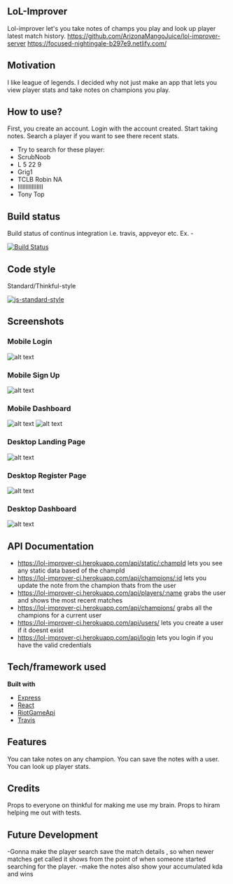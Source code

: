 ## LoL-Improver
Lol-improver let's you take notes of champs you play and look up player latest match history.
https://github.com/ArizonaMangoJuice/lol-improver-server
https://focused-nightingale-b297e9.netlify.com/

## Motivation
I like league of legends. I decided why not just make an app that lets you view player stats and take notes on champions you play.

## How to use?
First, you create an account. Login with the account created. Start taking notes. Search a player if you want to see there recent stats.
- Try to search for these player:
- ScrubNoob
- L 5 22 9
- Grig1
- TCLB Robin NA
- IlIlIllllIIIIIII
- Tony Top

## Build status
Build status of continus integration i.e. travis, appveyor etc. Ex. - 

[![Build Status](https://travis-ci.org/ArizonaMangoJuice/lol-improver-server.svg?branch=master)](https://travis-ci.org/ArizonaMangoJuice/lol-improver-server.svg?branch=master)

## Code style
Standard/Thinkful-style

[![js-standard-style](https://img.shields.io/badge/code%20style-standard-brightgreen.svg?style=flat)](https://github.com/feross/standard)
 
## Screenshots
### Mobile Login
![alt text](https://doc-0c-28-docs.googleusercontent.com/docs/securesc/ha0ro937gcuc7l7deffksulhg5h7mbp1/bam2n6vgf04is595ifgc82jifhi66ofb/1528725600000/04640128816426817059/*/1czbU_3hFrLtshUuxhEn-P_K2ZaOvsFh4)

### Mobile Sign Up

![alt text](https://doc-0k-28-docs.googleusercontent.com/docs/securesc/ha0ro937gcuc7l7deffksulhg5h7mbp1/qpa2o35dbbe681k4ammuoksnm34te05t/1528725600000/04640128816426817059/*/1jRutzYyH5SFtFk61JrX9WSzSQwBbBSB4)

### Mobile Dashboard

![alt text](https://doc-0g-28-docs.googleusercontent.com/docs/securesc/ha0ro937gcuc7l7deffksulhg5h7mbp1/qi50rfgonh1bdc225gsm7t2utidognlt/1528725600000/04640128816426817059/*/1S2rz5jDjpRKeec4xH4xmwhmkn9LkwFNh)
![alt text](https://doc-00-28-docs.googleusercontent.com/docs/securesc/ha0ro937gcuc7l7deffksulhg5h7mbp1/b7ok2i1olp5js7rdf8u1245ne4ele9lc/1528725600000/04640128816426817059/*/123dqKRQj8KpKuX6BBFn5E0Hp1pCnNj3e)

### Desktop Landing Page
![alt text](https://doc-0o-28-docs.googleusercontent.com/docs/securesc/ha0ro937gcuc7l7deffksulhg5h7mbp1/jmve1or2dlnt07125s19vtg7kerlohb6/1528725600000/04640128816426817059/*/1tmtqU0UkedJzgEvyHY4okO0ia7a_ckdF)

### Desktop Register Page
![alt text](https://doc-10-28-docs.googleusercontent.com/docs/securesc/ha0ro937gcuc7l7deffksulhg5h7mbp1/eilhlj5q2jgofguhs80okjdvpavss1dj/1528725600000/04640128816426817059/*/14EbupRvvihLV2AqOuqyR8ucjMmv0i-kr)

### Desktop Dashboard
![alt text](https://doc-0c-28-docs.googleusercontent.com/docs/securesc/ha0ro937gcuc7l7deffksulhg5h7mbp1/1gkgrsn9if95ue4sql0urn48jku6dnkq/1528725600000/04640128816426817059/*/1i7yIPdoD50cQYhD5qd6L6yWhGxPw5NRN)


## API Documentation
- https://lol-improver-ci.herokuapp.com/api/static/:champId
    lets you see any static data based of the champId
- https://lol-improver-ci.herokuapp.com/api/champions/:id
    lets you update the note from the champion thats from the user
- https://lol-improver-ci.herokuapp.com/api/players/:name
    grabs the user and shows the most recent matches
- https://lol-improver-ci.herokuapp.com/api/champions/
    grabs all the champions for a current user
- https://lol-improver-ci.herokuapp.com/api/users/
    lets you create a user if it doesnt exist
- https://lol-improver-ci.herokuapp.com/api/login
    lets you login if you have the valid credentials

    

## Tech/framework used

<b>Built with</b>
- [Express](https://expressjs.com/)
- [React](https://reactjs.org/)
- [RiotGameApi](https://developer.riotgames.com/)
- [Travis](https://travis-ci.org)

## Features
You can take notes on any champion.
You can save the notes with a user.
You can look up player stats.

## Credits
Props to everyone on thinkful for making me use my brain. Props to hiram helping me out with tests. 

## Future Development
-Gonna make the player search save the match details , so when newer matches get called it shows from the point of when someone started searching for the player.
-make the notes also show your accumulated kda and wins
